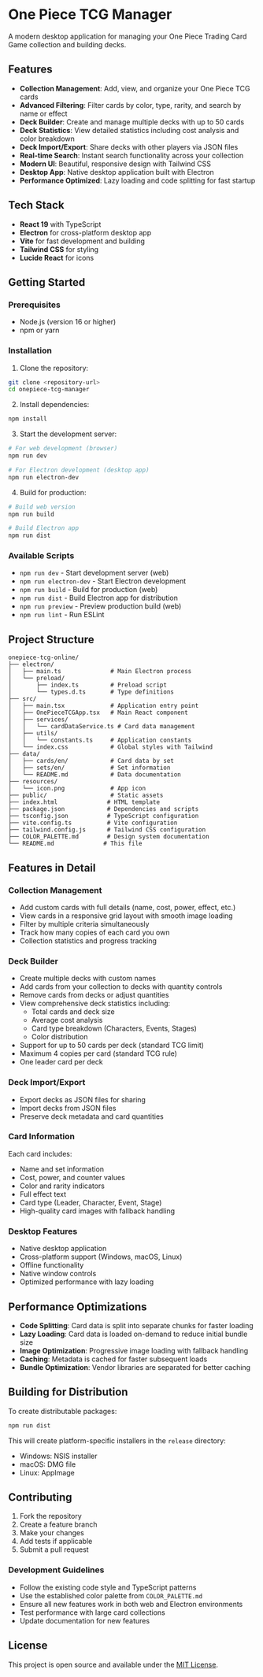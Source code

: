 # One Piece TCG Manager

A modern desktop application for managing your One Piece Trading Card Game collection and building decks.

## Features

- **Collection Management**: Add, view, and organize your One Piece TCG cards
- **Advanced Filtering**: Filter cards by color, type, rarity, and search by name or effect
- **Deck Builder**: Create and manage multiple decks with up to 50 cards
- **Deck Statistics**: View detailed statistics including cost analysis and color breakdown
- **Deck Import/Export**: Share decks with other players via JSON files
- **Real-time Search**: Instant search functionality across your collection
- **Modern UI**: Beautiful, responsive design with Tailwind CSS
- **Desktop App**: Native desktop application built with Electron
- **Performance Optimized**: Lazy loading and code splitting for fast startup

## Tech Stack

- **React 19** with TypeScript
- **Electron** for cross-platform desktop app
- **Vite** for fast development and building
- **Tailwind CSS** for styling
- **Lucide React** for icons

## Getting Started

### Prerequisites

- Node.js (version 16 or higher)
- npm or yarn

### Installation

1. Clone the repository:
```bash
git clone <repository-url>
cd onepiece-tcg-manager
```

2. Install dependencies:
```bash
npm install
```

3. Start the development server:
```bash
# For web development (browser)
npm run dev

# For Electron development (desktop app)
npm run electron-dev
```

4. Build for production:
```bash
# Build web version
npm run build

# Build Electron app
npm run dist
```

### Available Scripts

- `npm run dev` - Start development server (web)
- `npm run electron-dev` - Start Electron development
- `npm run build` - Build for production (web)
- `npm run dist` - Build Electron app for distribution
- `npm run preview` - Preview production build (web)
- `npm run lint` - Run ESLint

## Project Structure

```
onepiece-tcg-online/
├── electron/
│   ├── main.ts              # Main Electron process
│   └── preload/
│       ├── index.ts         # Preload script
│       └── types.d.ts       # Type definitions
├── src/
│   ├── main.tsx             # Application entry point
│   ├── OnePieceTCGApp.tsx   # Main React component
│   ├── services/
│   │   └── cardDataService.ts # Card data management
│   ├── utils/
│   │   └── constants.ts     # Application constants
│   └── index.css            # Global styles with Tailwind
├── data/
│   ├── cards/en/            # Card data by set
│   ├── sets/en/             # Set information
│   └── README.md            # Data documentation
├── resources/
│   └── icon.png             # App icon
├── public/                  # Static assets
├── index.html              # HTML template
├── package.json            # Dependencies and scripts
├── tsconfig.json           # TypeScript configuration
├── vite.config.ts          # Vite configuration
├── tailwind.config.js      # Tailwind CSS configuration
├── COLOR_PALETTE.md        # Design system documentation
└── README.md              # This file
```

## Features in Detail

### Collection Management
- Add custom cards with full details (name, cost, power, effect, etc.)
- View cards in a responsive grid layout with smooth image loading
- Filter by multiple criteria simultaneously
- Track how many copies of each card you own
- Collection statistics and progress tracking

### Deck Builder
- Create multiple decks with custom names
- Add cards from your collection to decks with quantity controls
- Remove cards from decks or adjust quantities
- View comprehensive deck statistics including:
  - Total cards and deck size
  - Average cost analysis
  - Card type breakdown (Characters, Events, Stages)
  - Color distribution
- Support for up to 50 cards per deck (standard TCG limit)
- Maximum 4 copies per card (standard TCG rule)
- One leader card per deck

### Deck Import/Export
- Export decks as JSON files for sharing
- Import decks from JSON files
- Preserve deck metadata and card quantities

### Card Information
Each card includes:
- Name and set information
- Cost, power, and counter values
- Color and rarity indicators
- Full effect text
- Card type (Leader, Character, Event, Stage)
- High-quality card images with fallback handling

### Desktop Features
- Native desktop application
- Cross-platform support (Windows, macOS, Linux)
- Offline functionality
- Native window controls
- Optimized performance with lazy loading

## Performance Optimizations

- **Code Splitting**: Card data is split into separate chunks for faster loading
- **Lazy Loading**: Card data is loaded on-demand to reduce initial bundle size
- **Image Optimization**: Progressive image loading with fallback handling
- **Caching**: Metadata is cached for faster subsequent loads
- **Bundle Optimization**: Vendor libraries are separated for better caching

## Building for Distribution

To create distributable packages:

```bash
npm run dist
```

This will create platform-specific installers in the `release` directory:
- Windows: NSIS installer
- macOS: DMG file
- Linux: AppImage

## Contributing

1. Fork the repository
2. Create a feature branch
3. Make your changes
4. Add tests if applicable
5. Submit a pull request

### Development Guidelines

- Follow the existing code style and TypeScript patterns
- Use the established color palette from `COLOR_PALETTE.md`
- Ensure all new features work in both web and Electron environments
- Test performance with large card collections
- Update documentation for new features

## License

This project is open source and available under the [MIT License](LICENSE). 